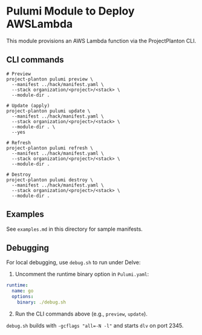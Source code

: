 # Pulumi Module to Deploy AWSLambda

This module provisions an AWS Lambda function via the ProjectPlanton CLI.

## CLI commands

```shell
# Preview
project-planton pulumi preview \
  --manifest ../hack/manifest.yaml \
  --stack organization/<project>/<stack> \
  --module-dir .

# Update (apply)
project-planton pulumi update \
  --manifest ../hack/manifest.yaml \
  --stack organization/<project>/<stack> \
  --module-dir . \
  --yes

# Refresh
project-planton pulumi refresh \
  --manifest ../hack/manifest.yaml \
  --stack organization/<project>/<stack> \
  --module-dir .

# Destroy
project-planton pulumi destroy \
  --manifest ../hack/manifest.yaml \
  --stack organization/<project>/<stack> \
  --module-dir .
```

## Examples

See `examples.md` in this directory for sample manifests.

## Debugging

For local debugging, use `debug.sh` to run under Delve:

1) Uncomment the runtime binary option in `Pulumi.yaml`:

```yaml
runtime:
  name: go
  options:
    binary: ./debug.sh
```

2) Run the CLI commands above (e.g., `preview`, `update`).

`debug.sh` builds with `-gcflags "all=-N -l"` and starts `dlv` on port 2345.


